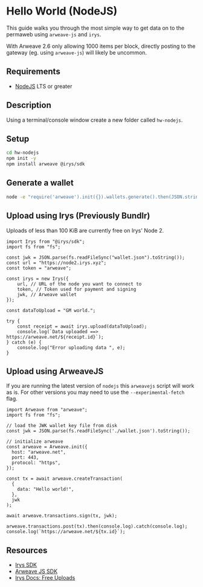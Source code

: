 # Hello World (NodeJS)

This guide walks you through the most simple way to get data on to the permaweb using `arweave-js` and `irys`.

With Arweave 2.6 only allowing 1000 items per block, directly posting to the gateway (eg. using `arweave-js`) will likely be uncommon.

## Requirements

-   [NodeJS](https://nodejs.org) LTS or greater

## Description

Using a terminal/console window create a new folder called `hw-nodejs`.

## Setup

```sh
cd hw-nodejs
npm init -y
npm install arweave @irys/sdk
```

## Generate a wallet

```sh
node -e "require('arweave').init({}).wallets.generate().then(JSON.stringify).then(console.log.bind(console))" > wallet.json
```

## Upload using Irys (Previously Bundlr)

Uploads of less than 100 KiB are currently free on Irys' Node 2.

```js:no-line-numbers
import Irys from "@irys/sdk";
import fs from "fs";

const jwk = JSON.parse(fs.readFileSync("wallet.json").toString());
const url = "https://node2.irys.xyz";
const token = "arweave";

const irys = new Irys({
	url, // URL of the node you want to connect to
	token, // Token used for payment and signing
	jwk, // Arweave wallet
});

const dataToUpload = "GM world.";

try {
	const receipt = await irys.upload(dataToUpload);
	console.log(`Data uploaded ==> https://arweave.net/${receipt.id}`);
} catch (e) {
	console.log("Error uploading data ", e);
}
```

## Upload using ArweaveJS

If you are running the latest version of `nodejs` this `arweavejs` script will work as is. For other versions you may need to use the `--experimental-fetch` flag.

```js:no-line-numbers
import Arweave from "arweave";
import fs from "fs";

// load the JWK wallet key file from disk
const jwk = JSON.parse(fs.readFileSync('./wallet.json').toString());

// initialize arweave
const arweave = Arweave.init({
  host: "arweave.net",
  port: 443,
  protocol: "https",
});

const tx = await arweave.createTransaction(
  {
    data: "Hello world!",
  },
  jwk
);

await arweave.transactions.sign(tx, jwk);

arweave.transactions.post(tx).then(console.log).catch(console.log);
console.log(`https://arweave.net/${tx.id}`);
```

## Resources

-   [Irys SDK](https://github.com/irys-xyz/js-sdk)
-   [Arweave JS SDK](https://github.com/ArweaveTeam/arweave-js)
-   [Irys Docs: Free Uploads](http://docs.irys.xyz/faqs/dev-faq#does-irys-offer-free-uploads)
